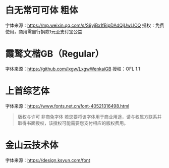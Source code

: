 # 白无常可可体 粗体

字体来源：https://mp.weixin.qq.com/s/S9yjBx1fBipDAdQjUwLlOQ
授权：免费使用，商用需自行捐款1元至支付宝公益

# 霞鹜文楷GB（Regular） 

字体来源：https://github.com/lxgw/LxgwWenkaiGB
授权：OFL 1.1

# 上首综艺体

字体来源：https://www.fonts.net.cn/font-40521316498.html
> 版权与许可
> 非商免字体
> 若您要将该字体用于商业用途，请与权属方联系并取得书面授权，该授权可能需要您支付相应的版权费用。

# 金山云技术体
字体来源：https://design.ksyun.com/font